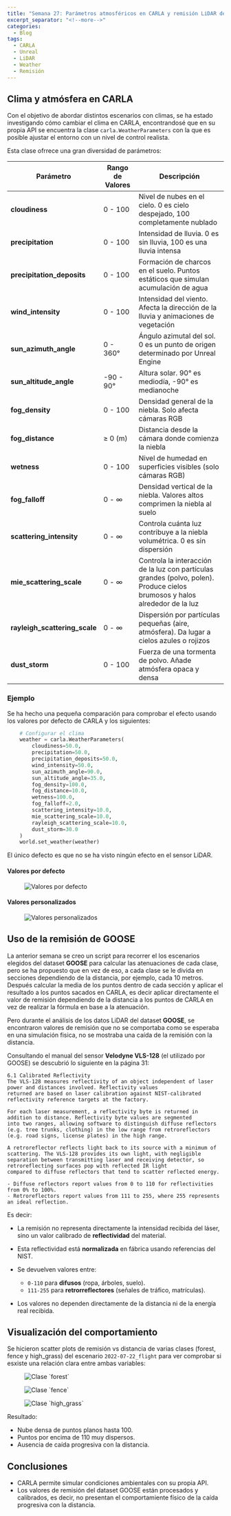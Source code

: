```yaml
---
title: "Semana 27: Parámetros atmosféricos en CARLA y remisión LiDAR de GOOSE"
excerpt_separator: "<!--more-->"
categories:
  - Blog
tags:
  - CARLA
  - Unreal
  - LiDAR
  - Weather
  - Remisión
---
```


## Clima y atmósfera en CARLA
Con el objetivo de abordar distintos escenarios con climas, se ha estado investigando cómo cambiar el clima en CARLA, encontrandosé que en su propia API se encuentra la clase `carla.WeatherParameters` con la que es posible ajustar el entorno con un nivel de control realista.

Esta clase ofrrece una gran diversidad de parámetros:

| Parámetro                     | Rango de Valores  | Descripción                                                                                       |
|-------------------------------|-------------------|---------------------------------------------------------------------------------------------------|
| **cloudiness**                | 0 - 100           | Nivel de nubes en el cielo. 0 es cielo despejado, 100 completamente nublado                       |
| **precipitation**             | 0 - 100           | Intensidad de lluvia. 0 es sin lluvia, 100 es una lluvia intensa                                  |
| **precipitation_deposits**    | 0 - 100           | Formación de charcos en el suelo. Puntos estáticos que simulan acumulación de agua                |
| **wind_intensity**            | 0 - 100           | Intensidad del viento. Afecta la dirección de la lluvia y animaciones de vegetación               |
| **sun_azimuth_angle**         | 0 - 360°	        | Ángulo azimutal del sol. 0 es un punto de origen determinado por Unreal Engine                    |
| **sun_altitude_angle**        | -90 - 90°         | Altura solar. 90° es mediodía, -90° es medianoche                                                 |
| **fog_density**               | 0 - 100           | Densidad general de la niebla. Solo afecta cámaras RGB                                            |
| **fog_distance**              | ≥ 0 (m)           | Distancia desde la cámara donde comienza la niebla                                                |
| **wetness**                   | 0 - 100           | Nivel de humedad en superficies visibles (solo cámaras RGB)                                       |
| **fog_falloff**               | 0 - ∞             | Densidad vertical de la niebla. Valores altos comprimen la niebla al suelo                        |
| **scattering_intensity**      | 0 - ∞             | Controla cuánta luz contribuye a la niebla volumétrica. 0 es sin dispersión                       |
| **mie_scattering_scale**      | 0 - ∞             | Controla la interacción de la luz con partículas grandes (polvo, polen). Produce cielos brumosos y halos alrededor de la luz|
| **rayleigh_scattering_scale** | 0 - ∞             | Dispersión por partículas pequeñas (aire, atmósfera). Da lugar a cielos azules o rojizos          |
| **dust_storm**                | 0 - 100           | Fuerza de una tormenta de polvo. Añade atmósfera opaca y densa                                    |

### Ejemplo
Se ha hecho una pequeña comparación para comprobar el efecto usando los valores por defecto de CARLA y los siguientes:
```python
    # Configurar el clima
    weather = carla.WeatherParameters(
        cloudiness=50.0,                
        precipitation=50.0,             
        precipitation_deposits=50.0,    
        wind_intensity=50.0,            
        sun_azimuth_angle=90.0,        
        sun_altitude_angle=35.0,        
        fog_density=100.0,              
        fog_distance=10.0,              
        wetness=100.0,                   
        fog_falloff=2.0,               
        scattering_intensity=10.0,      
        mie_scattering_scale=10.0,     
        rayleigh_scattering_scale=10.0, 
        dust_storm=30.0                
    )
    world.set_weather(weather)
```

El único defecto es que no se ha visto ningún efecto en el sensor LiDAR.

#### Valores por defecto
<figure class="align-center" style="max-width: 100%">
  <img src="{{ site.url }}{{ site.baseurl }}/assets/images/Semana-27-ValoresPorDefecto.png" alt="Valores por defecto">
</figure>

#### Valores personalizados
<figure class="align-center" style="max-width: 100%">
  <img src="{{ site.url }}{{ site.baseurl }}/assets/images/Semana-27-ValoresPersonalizados.png" alt="Valores personalizados">
</figure>

## Uso de la remisión de GOOSE
La anterior semana se creo un script para recorrer el los escenarios elegidos del dataset **GOOSE** para calcular las atenuaciones de cada clase, pero se ha propuesto que en vez de eso, a cada clase se le divida en secciones dependiendo de la distancia, por ejemplo, cada 10 metros. Después calcular la media de los puntos dentro de cada sección y aplicar el resultado a los puntos sacados en CARLA, es decir aplicar directamente el valor de remisión dependiendo de la distancia a los puntos de CARLA en vez de realizar la fórmula en base a la atenuación.

Pero durante el análisis de los datos LiDAR del dataset **GOOSE**, se encontraron valores de remisión que no se comportaba como se esperaba en una simulación fisica, no se mostraba una caída de la remisión con la distancia.

Consultando el manual del sensor **Velodyne VLS-128** (el utilizado por GOOSE) se descubrió lo siguiente en la página 31:

```
6.1 Calibrated Reflectivity
The VLS-128 measures reflectivity of an object independent of laser power and distances involved. Reflectivity values
returned are based on laser calibration against NIST-calibrated reflectivity reference targets at the factory.

For each laser measurement, a reflectivity byte is returned in addition to distance. Reflectivity byte values are segmented
into two ranges, allowing software to distinguish diffuse reflectors (e.g. tree trunks, clothing) in the low range from retroreflectors (e.g. road signs, license plates) in the high range.

A retroreflector reflects light back to its source with a minimum of scattering. The VLS-128 provides its own light, with negligible separation between transmitting laser and receiving detector, so retroreflecting surfaces pop with reflected IR light
compared to diffuse reflectors that tend to scatter reflected energy.

- Diffuse reflectors report values from 0 to 110 for reflectivities from 0% to 100%.
- Retroreflectors report values from 111 to 255, where 255 represents an ideal reflection.
```

Es decir:
- La remisión no representa directamente la intensidad recibida del láser, sino un valor calibrado de **reflectividad** del material.

- Esta reflectividad está **normalizada** en fábrica usando referencias del NIST.

- Se devuelven valores entre:
  - `0-110` para **difusos** (ropa, árboles, suelo).
  - `111-255` para **retrorreflectores** (señales de tráfico, matrículas).

- Los valores no dependen directamente de la distancia ni de la energía real recibida.

## Visualización del comportamiento
Se hicieron scatter plots de remisión vs distancia de varias clases (forest, fence y high_grass) del escenario `2022-07-22_flight` para ver comprobar si esxiste una relación clara entre ambas variables:

<figure class="align-left" style="max-width: 33%">
  <img src="{{ site.url }}{{ site.baseurl }}/assets/images/Semana-27-Clase16.png" alt="Clase `forest`">
</figure>

<figure class="align-center" style="max-width: 33%">
  <img src="{{ site.url }}{{ site.baseurl }}/assets/images/Semana-27-Clase41.png" alt="Clase `fence`">
</figure>

<figure class="align-right" style="max-width: 33%">
  <img src="{{ site.url }}{{ site.baseurl }}/assets/images/Semana-27-Clase51.png" alt="Clase `high_grass`">
</figure>


Resultado:

- Nube densa de puntos planos hasta 100.
- Puntos por encima de 110 muy dispersos.
- Ausencia de caída progresiva con la distancia.


## Conclusiones
- CARLA permite simular condiciones ambientales con su propia API.
- Los valores de remisión del dataset GOOSE están procesados y calibrados, es decir, no presentan el comportamiente físico de la caída progresiva con la distancia.

